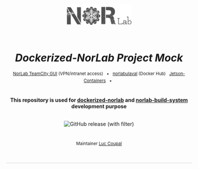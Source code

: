 <div align="center">

[//]: # ( ==== Logo ================================================== )
<br>
<br>
<a href="https://norlab.ulaval.ca">
    <picture>
      <source media="(prefers-color-scheme: dark)" srcset="/visual/norlab_logo_acronym_light.png">
      <source media="(prefers-color-scheme: light)" srcset="/visual/norlab_logo_acronym_dark.png">
      <img alt="Shows an the dark NorLab logo in light mode and light NorLab logo in dark mode." src="/visual/norlab_logo_acronym_dark.png" width="175">
    </picture>
</a>
<br>

[//]: # ( ==== Title ================================================= )
<br>

# _Dockerized-NorLab Project Mock_

[//]: # ( ==== Hyperlink ============================================= )
<sup>
<a href="http://132.203.26.125:8111">NorLab TeamCity GUI</a>
(VPN/intranet access) &nbsp; • &nbsp;
<a href="https://hub.docker.com/repositories/norlabulaval">norlabulaval</a>
(Docker Hub) &nbsp;
<a href="https://github.com/dusty-nv/jetson-containers">Jetson-Containers</a> 
&nbsp; • &nbsp;
</sup>
<br>
<br>

[//]: # ( ==== Description =========================================== )
**This repository is used for [dockerized-norlab](https://github.com/norlab-ulaval/dockerized-norlab) and [norlab-build-system](https://github.com/norlab-ulaval/norlab-build-system) development purpose**
<br>
<br>

[//]: # ( ==== Badges ================================================ )

<img alt="GitHub release (with filter)" src="https://img.shields.io/github/v/release/norlab-ulaval/dockerized-norlab-project-mock">

<br>
<br>

[//]: # ( ==== Maintainer ============================================ )
<sub>
Maintainer <a href="https://redleader962.github.io">Luc Coupal</a>
</sub>

<br>
<hr style="color:lightgray;background-color:lightgray">
</div>


[//]: # ( ==== Body ================================================== )

